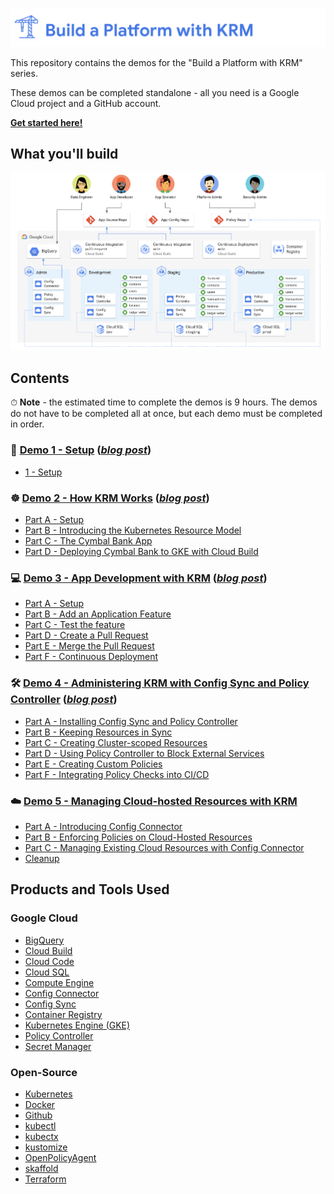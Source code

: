 ![](screenshots/logo.png)

This repository contains the demos for the "Build a Platform with KRM" series.

These demos can be completed standalone - all you need is a Google Cloud project and a GitHub account. 

**[Get started here!](/1-setup)**

## What you'll build

![screenshot](screenshots/architecture.png)

## Contents 

⏱ **Note** - the estimated time to complete the demos is 9 hours. The demos do not have to be completed all at once, but each demo must be completed in order. 

### 🚧  [Demo 1 - Setup](/1-setup) (*[blog post](https://cloud.google.com/blog/topics/developers-practitioners/build-platform-krm-part-1-whats-platform)*) 
- [1 - Setup](/1-setup)

### ☸️  [Demo 2 - How KRM Works](/2-how-krm-works) (*[blog post](https://cloud.google.com/blog/topics/developers-practitioners/build-platform-krm-part-2-how-kubernetes-resource-model-works)*) 
- [Part A - Setup](/2-how-krm-works/partA-setup.md)
- [Part B - Introducing the Kubernetes Resource Model](/2-how-krm-works/partB-introducing-krm.md)
- [Part C - The Cymbal Bank App](/2-how-krm-works/partC-cymbal-bank.md)
- [Part D - Deploying Cymbal Bank to GKE with Cloud Build](/2-how-krm-works/partD-cloud-build-cd.md)

### 💻  [Demo 3 - App Development with KRM](/3-app-dev) (*[blog post](https://cloud.google.com/blog/topics/developers-practitioners/build-platform-krm-part-3-simplifying-kubernetes-app-development)*) 
- [Part A - Setup](/3-app-dev/partA-setup.md)
- [Part B - Add an Application Feature](/3-app-dev/partB-app-feature.md)
- [Part C - Test the feature](/3-app-dev/partC-test.md)
- [Part D - Create a Pull Request](/3-app-dev/partD-ci-pr.md)
- [Part E - Merge the Pull Request](/3-app-dev/partE-ci-main.md)
- [Part F - Continuous Deployment](/3-app-dev/partF-cd.md)
 
### 🛠  [Demo 4 - Administering KRM with Config Sync and Policy Controller](/4-platform-admin) (*[blog post](https://cloud.google.com/blog/topics/developers-practitioners/build-platform-krm-part-4-administering-multi-cluster-environment)*)
- [Part A - Installing Config Sync and Policy Controller](/4-platform-admin/partA-installation.md)
- [Part B - Keeping Resources in Sync](/4-platform-admin/partB-configsync.md)
- [Part C - Creating Cluster-scoped Resources](/4-platform-admin/partC-cluster-scoped.md)
- [Part D - Using Policy Controller to Block External Services](/4-platform-admin/partD-policy-controller.md)
- [Part E - Creating Custom Policies](/4-platform-admin/partE-custom-policies.md)
- [Part F - Integrating Policy Checks into CI/CD](/4-platform-admin/partF-policy-check-ci.md)

### ☁️  [Demo 5 - Managing Cloud-hosted Resources with KRM](/5-hosted-resources) 
- [Part A - Introducing Config Connector](/5-hosted-resources/partA-config-connector.md)
- [Part B - Enforcing Policies on Cloud-Hosted Resources](5-hosted-resources/partB-cloud-policies.md)
- [Part C - Managing Existing Cloud Resources with Config Connector](/5-hosted-resources/partC-existing-resources.md)
- [Cleanup](https://github.com/askmeegs/build-a-platform-with-krm/blob/main/5-hosted-resources/partC-existing-resources.md#cleaning-up)

## Products and Tools Used

### Google Cloud 

- [BigQuery](https://cloud.google.com/bigquery/docs/introduction)
- [Cloud Build](https://cloud.google.com/build)
- [Cloud Code](https://cloud.google.com/code)
- [Cloud SQL](https://cloud.google.com/sql/)
- [Compute Engine](https://cloud.google.com/compute/docs/quickstart-linux)
- [Config Connector](https://cloud.google.com/config-connector/docs/overview)
- [Config Sync](https://cloud.google.com/kubernetes-engine/docs/add-on/config-sync/overview)
- [Container Registry](https://cloud.google.com/container-registry)
- [Kubernetes Engine (GKE)](https://cloud.google.com/kubernetes-engine)
- [Policy Controller](https://cloud.google.com/anthos-config-management/docs/concepts/policy-controller) 
- [Secret Manager](https://cloud.google.com/secret-manager)

### Open-Source 
- [Kubernetes](https://kubernetes.io)
- [Docker](https://www.docker.com/) 
- [Github](https://github.com) 
- [kubectl](https://kubernetes.io/docs/reference/kubectl/overview/)
- [kubectx](https://github.com/ahmetb/kubectx)
- [kustomize](https://kustomize.io/)
- [OpenPolicyAgent](https://www.openpolicyagent.org/)
- [skaffold](https://skaffold.dev)
- [Terraform](https://www.terraform.io/)
